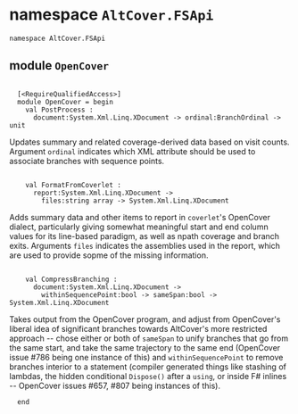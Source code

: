 
# namespace `AltCover.FSApi`
```
namespace AltCover.FSApi
```
## module `OpenCover`
```

  [<RequireQualifiedAccess>]
  module OpenCover = begin
    val PostProcess :
      document:System.Xml.Linq.XDocument -> ordinal:BranchOrdinal -> unit
```
Updates summary and related coverage-derived data based on visit counts.  Argument `ordinal` indicates which XML attribute should be used to associate branches with sequence points.
```

    val FormatFromCoverlet :
      report:System.Xml.Linq.XDocument ->
        files:string array -> System.Xml.Linq.XDocument
```
Adds summary data and other items to report in `coverlet`'s OpenCover dialect, particularly giving somewhat meaningful start and end column values for its line-based paradigm, as well as npath coverage and branch exits.  Arguments `files` indicates the assemblies used in the report, which are used to provide sopme of the missing information.
```

    val CompressBranching :
      document:System.Xml.Linq.XDocument ->
        withinSequencePoint:bool -> sameSpan:bool -> System.Xml.Linq.XDocument
```
Takes output from the OpenCover program, and adjust from OpenCover's liberal idea of significant branches towards AltCover's more restricted approach -- chose either or both of `sameSpan` to unify branches that go from the same start, and take the same trajectory to the same end (OpenCover issue #786 being one instance of this) and `withinSequencePoint` to remove branches interior to a statement (compiler generated things like stashing of lambdas, the hidden conditional `Dispose()` after a `using`, or inside F# inlines -- OpenCover issues #657, #807 being instances of this).
```
  end
```
